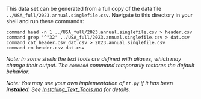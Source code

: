 This data set can be generated from a full copy of the data file `../USA_full/2023.annual.singlefile.csv`.  Navigate to this directory in your shell and run these commands:

    command head -n 1 ../USA_full/2023.annual.singlefile.csv > header.csv
    command grep '^"32' ../USA_full/2023.annual.singlefile.csv > dat.csv
    command cat header.csv dat.csv > 2023.annual.singlefile.csv
    command rm header.csv dat.csv

*Note: In some shells the text tools are defined with _aliases_, which may change their output.  The `command` command temporarily restores the default behavior.*

*Note: You may use your own implementation of `tt.py` if it has been **installed**. See [Installing_Text_Tools.md](../../instructions/Installing_Text_Tools.md) for details.*
